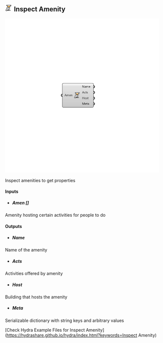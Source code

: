 ## ![](../../images/icons/Inspect_Amenity.png) Inspect Amenity

![](../../images/components/Inspect_Amenity.png)

Inspect amenities to get properties

#### Inputs
* ##### Amen []
Amenity hosting certain activities for people to do

#### Outputs
* ##### Name
Name of the amenity
* ##### Acts
Activities offered by amenity
* ##### Host
Building that hosts the amenity
* ##### Meta
Serializable dictionary with string keys and arbitrary values


[Check Hydra Example Files for Inspect Amenity](https://hydrashare.github.io/hydra/index.html?keywords=Inspect Amenity)